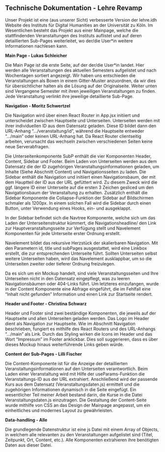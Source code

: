 **Technische Dokumentation - Lehre Revamp**
---

Unser Projekt ist eine (aus unserer Sicht) verbesserte Version der lehre.idh Website des Instituts für Digital Humanities an der Universität zu Köln. Im Wesentlichen besteht das Projekt aus einer Mainpage, welche die stattfindenden Veranstaltungen des Instituts auflistet und auf deren detaillierten Sub-Pages weiterleitet, wo der/die User*in weitere Informationen nachlesen kann.

**Main Page - Lukas Schleicher**

Die Main Page ist die erste Seite, auf der der/die User*in landet. Hier werden alle Veranstaltungen des aktuellen Semesters aufgelistet und nach Wochentagen sortiert angezeigt. Wir haben uns entschieden die Veranstaltungen als Boxen in einem Gitter-Muster anzuordnen, da wir dies für übersichtlicher halten als die Lösung auf der Originalseite. Weiter unten sind Vergangene Semester mit ihren jeweiligen Veranstaltungen zu finden. Jede Veranstaltung verlinkt ihre jeweilige detaillierte Sub-Page.

**Navigation - Moritz Schwertzel**

Die Navigation wird über einen React Router in App.jsx initiiert und unterscheidet zwischen Hauptseite und Unterseiten. Unterseiten werden mit ihrer individuellen ID aus dem Datensatz geladen. Diese ID bildet dann den URL-Anhang “…/veranstaltung/id”, während die Hauptseite entweder “.../main” oder keinen URL-Anhang hat. Da React Router clientseitig arbeiten, verursacht das wechseln zwischen verschiedenen Seiten keine neue Serverabfragen.

Die Unterseitenkomponente SubP enthält die vier Komponenten Header, Content, Sidebar und Footer. Beim Laden von Unterseiten werden aus dem Datensatz die der ID zugehörigen Veranstaltungsinformationen geladen, um Inhalte (Siehe Abschnitt Content) und Navigationsseiten zu laden. Die Sidebar enthält die Navigation und initiiert einen Navigationsbaum, der mit dem Hauptteil der ID aus der URL gefüttert wird. Zu diesem Zweck wird die ggf. längere ID einer Unterseite auf die ersten 3 Zeichen gesliced um den Navigationsbaum der Veranstaltung zu erhalten. Zusätzlich enthält die Sidebar Komponente die Collapse-Funktion der Sidebar auf Bildschirmen schmaler als 1200px. In einem solchen Fall wird die Sidebar durch einen Button, unter Verwendung eines Hooks, ein- und ausgeklappt.

In der Sidebar befindet sich die Navtree Komponente, welche sich um das Laden der Unterseitenstruktur kümmert, die Navigationsheadline/ den Link zur Hauptveranstaltungsseite zur Verfügung stellt und Navelement Komponenten für jede Unterseite erster Ordnung erstellt.

Navelement bildet das rekursive Herzstück der skalierbaren Navigation. Mit den Parametern id, title und subPages ausgestattet, wird eine Linkbox erstellt, die zur entsprechenden Unterseite führt. Sollten Unterseiten selbst weitere Unterseiten haben, wird das Navelement ausklappbar, um so die Unterseiten zweiter oder tieferer Ordnung freizulegen.

Da es sich um ein Mockup handelt, sind viele Veranstaltungsseiten und Ihre Unterseiten nicht in den Datensatz eingepflegt, was zu leeren Navigationsbäumen oder 404-Links führt. Um letzteres einzufangen, wurde in der Content Komponente eine Abfrage eingeführt, die im Fehlfall eine “Inhalt nicht gefunden” Information und einen Link zur Startseite rendert.

**Header und Footer - Christina Schwarz**

Header und Footer sind zwei beständige Komponenten, die jeweils auf der Hauptseite und allen Unterseiten geladen werden.
Das Logo im Header dient als Navigation zur Hauptseite. Wie im Abschnitt Navigation beschrieben, fungiert es mithilfe des React Routers und des URL-Anhangs “.../main” als Link. Durch das Styling wirken die Icons im Header und das Wort “Impressum” im Footer anklickbar. Dies soll suggerieren, dass es über dieses Mockup hinaus weiterführende Links geben würde.

**Content der Sub-Pages - Lilli Fischer**

Die Content-Komponente ist für die Anzeige der detaillierten Veranstaltungsinformationen auf den Unterseiten verantwortlich. Beim Laden einer Veranstaltung wird mit Hilfe der useParams-Funktion die Veranstaltungs-ID aus der URL extrahiert. Anschließend wird der passende Kurs aus dem Datensatz (Veranstaltungsdaten.js) ermittelt und die zugehörigen Informationen dynamisch in die Seite eingefügt. Ein wesentlicher Teil meiner Arbeit bestand darin, die Kurse in die Datei Veranstaltungsdaten.js einzutragen. Die Gestaltung der Content-Seite wurde mithilfe von CSS an das Design der Mainpage angepasst, um ein einheitliches und modernes Layout zu gewährleisten.

**Data-handling - Alle**

Die grundlegende Datenstruktur ist eine js Datei mit einem Array of Objects, in welchem alle relevanten zu den Veranstaltungen aufgelistet sind (Titel, Zeitpunkt, Ort, Content, etc.). Alle Komponenten extrahieren ihre benötigten Daten aus dieser Datei.